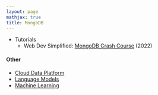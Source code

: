```yaml
---
layout: page
mathjax: true
title: MongoDB
---
```

* Tutorials
  * Web Dev Simplified: [MongoDB Crash Course](https://www.youtube.com/watch?v=ofme2o29ngU) (2022)

#### Other
* [Cloud Data Platform](/cloud_data_platform)
* [Language Models](/language_models)
* [Machine Learning](/machine_learning)

